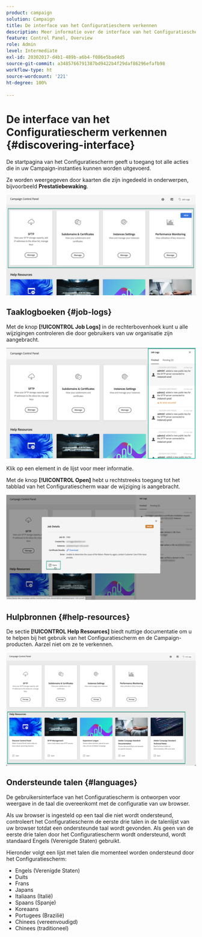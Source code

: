 ```yaml
---
product: campaign
solution: Campaign
title: De interface van het Configuratiescherm verkennen
description: Meer informatie over de interface van het Configuratiescherm
feature: Control Panel, Overview
role: Admin
level: Intermediate
exl-id: 20302017-d4b1-489b-a6b4-f086e5bad4d5
source-git-commit: a3485766791387bd9422b4f29daf86296efafb98
workflow-type: ht
source-wordcount: '221'
ht-degree: 100%

---
```


# De interface van het Configuratiescherm verkennen {#discovering-interface}

De startpagina van het Configuratiescherm geeft u toegang tot alle acties die in uw Campaign-instanties kunnen worden uitgevoerd.

Ze worden weergegeven door kaarten die zijn ingedeeld in onderwerpen, bijvoorbeeld **Prestatiebewaking**.

<!--With upcoming Campaign releases, more topics and cards will be made available.-->

![](assets/control_panel_interface.png)

## Taaklogboeken {#job-logs}

Met de knop **[!UICONTROL Job Logs]** in de rechterbovenhoek kunt u alle wijzigingen controleren die door gebruikers van uw organisatie zijn aangebracht.

![](assets/control_panel_interface2.png)

Klik op een element in de lijst voor meer informatie.

Met de knop **[!UICONTROL Open]** hebt u rechtstreeks toegang tot het tabblad van het Configuratiescherm waar de wijziging is aangebracht.

![](assets/control_panel_logdetails.png)

## Hulpbronnen {#help-resources}

De sectie **[!UICONTROL Help Resources]** biedt nuttige documentatie om u te helpen bij het gebruik van het Configuratiescherm en de Campaign-producten. Aarzel niet om ze te verkennen.

![](assets/helpresources.png)

## Ondersteunde talen {#languages}

De gebruikersinterface van het Configuratiescherm is ontworpen voor weergave in de taal die overeenkomt met de configuratie van uw browser.

Als uw browser is ingesteld op een taal die niet wordt ondersteund, controleert het Configuratiescherm de eerste drie talen in de talenlijst van uw browser totdat een ondersteunde taal wordt gevonden. Als geen van de eerste drie talen door het Configuratiescherm wordt ondersteund, wordt standaard Engels (Verenigde Staten) gebruikt.

Hieronder volgt een lijst met talen die momenteel worden ondersteund door het Configuratiescherm:

* Engels (Verenigde Staten)
* Duits
* Frans
* Japans
* Italiaans (Italië)
* Spaans (Spanje)
* Koreaans
* Portugees (Brazilië)
* Chinees (vereenvoudigd)
* Chinees (traditioneel)
